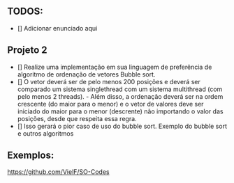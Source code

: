 ## TODOS:
- [] Adicionar enunciado aqui

## Projeto 2
- [] Realize uma implementação em sua linguagem de preferência de algoritmo de ordenação de vetores
Bubble sort.
- [] O vetor deverá ser de pelo menos 200 posições e deverá ser comparado um sistema singlethread com um sistema multithread (com pelo menos 2 threads). - Além disso, a ordenação deverá
ser na ordem crescente (do maior para o menor) e o vetor de valores deve ser iniciado do maior para o
menor (descrente) não importando o valor das posições, desde que respeita essa regra. 
- [] Isso gerará o pior caso de uso do bubble sort. Exemplo do bubble sort e outros algoritmos

## Exemplos:
https://github.com/VielF/SO-Codes